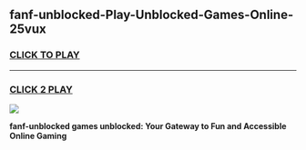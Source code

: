 
## fanf-unblocked-Play-Unblocked-Games-Online-25vux
<h3>
<a href="https://premium76.site?title=fanf-unblocked&ref=25A">CLICK TO PLAY</a></h3>
<hr>

<h3>
<a href="https://premium76.site?title=fanf-unblocked&ref=25A">CLICK 2 PLAY</a>
  
</h3>

<a href="https://premium76.site?title=fanf-unblocked&ref=25A"><img src="https://clearcache.store/games.png"></a>


**fanf-unblocked games unblocked: Your Gateway to Fun and Accessible Online Gaming**
